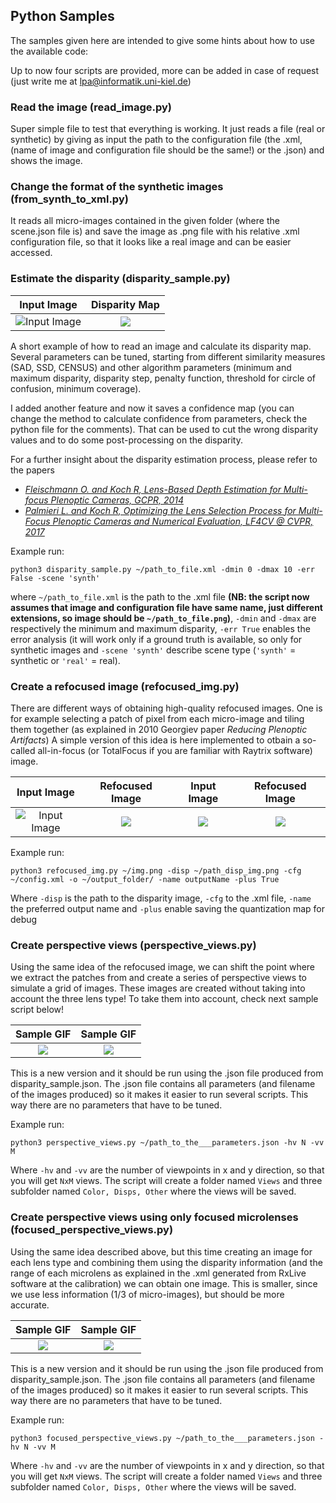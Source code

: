 ## Python Samples

The samples given here are intended to give some hints about how to use the available code:

Up to now four scripts are provided, more can be added in case of request (just write me at lpa@informatik.uni-kiel.de)

### Read the image (read_image.py)

Super simple file to test that everything is working. It just reads a file (real or synthetic) by giving as input the path to the configuration file (the .xml, (name of image and configuration file should be the same!) or the .json) and shows the image.

### Change the format of the synthetic images (from_synth_to_xml.py)

It reads all micro-images contained in the given folder (where the scene.json file is) and save the image as .png file with his relative .xml configuration file, so that it looks like a real image and can be easier accessed.

### Estimate the disparity (disparity_sample.py)

Input Image                |  Disparity Map
:-------------------------:|:-------------------------:
![Input Image](https://github.com/PlenopticToolbox/PlenopticToolbox2.0/blob/master/THUMBNAILS/Dragon_Processed%20copy.jpg)  |  ![](https://github.com/PlenopticToolbox/PlenopticToolbox2.0/blob/master/THUMBNAILS/Dragon_Disparity.jpg)

A short example of how to read an image and calculate its disparity map. Several parameters can be tuned, starting from different similarity measures (SAD, SSD, CENSUS) and other algorithm parameters (minimum and maximum disparity, disparity step, penalty function, threshold for circle of confusion, minimum coverage).

I added another feature and now it saves a confidence map (you can change the method to calculate confidence from parameters, check the python file for the comments). That can be used to cut the wrong disparity values and to do some post-processing on the disparity.

For a further insight about the disparity estimation process, please refer to the papers
- [_Fleischmann O. and Koch R, Lens-Based Depth Estimation for Multi-focus Plenoptic Cameras, GCPR, 2014_](https://link.springer.com/content/pdf/10.1007/978-3-319-11752-2_33.pdf)
- [_Palmieri L. and Koch R, Optimizing the Lens Selection Process for Multi-Focus Plenoptic Cameras and Numerical Evaluation, LF4CV @ CVPR, 2017_](http://openaccess.thecvf.com/content_cvpr_2017_workshops/w27/papers/Palmieri_Optimizing_the_Lens_CVPR_2017_paper.pdf)

Example run:

`python3 disparity_sample.py ~/path_to_file.xml -dmin 0 -dmax 10 -err False -scene 'synth'`

where `~/path_to_file.xml` is the path to the .xml file **(NB: the script now assumes that image and configuration file have same name, just different extensions, so image should be `~/path_to_file.png`)**, `-dmin` and `-dmax` are respectively the minimum and maximum disparity, `-err True` enables the error analysis (it will work only if a ground truth is available, so only for synthetic images and `-scene 'synth'` describe scene type (`'synth'` = synthetic or `'real'` = real).


### Create a refocused image (refocused_img.py)

There are different ways of obtaining high-quality refocused images. One is for example selecting a patch of pixel from each micro-image and tiling them together (as explained in 2010 Georgiev paper _Reducing Plenoptic Artifacts_)
A simple version of this idea is here implemented to otbain a so-called all-in-focus (or TotalFocus if you are familiar with Raytrix software) image.

Input Image                |  Refocused Image          | Input Image               |  Refocused Image
:-------------------------:|:-------------------------:|:-------------------------:|:-------------------------:
![Input Image](https://github.com/PlenopticToolbox/PlenopticToolbox2.0/blob/master/THUMBNAILS/Dragon_Processed%20copy.jpg)  |  ![](https://github.com/PlenopticToolbox/PlenopticToolbox2.0/blob/master/THUMBNAILS/dragon76_ref_img.png) |  ![](https://github.com/PlenopticToolbox/PlenopticToolbox2.0/blob/master/THUMBNAILS/Plant_small.png) |  ![](https://github.com/PlenopticToolbox/PlenopticToolbox2.0/blob/master/THUMBNAILS/Plant76_ref_img.png)

Example run:

`python3 refocused_img.py ~/img.png -disp ~/path_disp_img.png -cfg ~/config.xml -o ~/output_folder/ -name outputName -plus True`

Where `-disp` is the path to the disparity image, `-cfg` to the .xml file, `-name` the preferred output name and `-plus` enable saving the quantization map for debug

### Create perspective views (perspective_views.py)

Using the same idea of the refocused image, we can shift the point where we extract the patches from and create a series of perspective views to simulate a grid of images. These images are created without taking into account the three lens type! To take them into account, check next sample script below!

Sample GIF               |  Sample GIF          |
:-------------------------:|:-------------------------:|
![](https://github.com/PlenopticToolbox/PlenopticToolbox2.0/blob/master/ANIMATIONS/small_ani_dragon.gif)  |  ![](https://github.com/PlenopticToolbox/PlenopticToolbox2.0/blob/master/ANIMATIONS/small_ani_cards.gif) |  

This is a new version and it should be run using the .json file produced from disparity_sample.json. The .json file contains all parameters (and filename of the images produced) so it makes it easier to run several scripts. This way there are no parameters that have to be tuned.

Example run:

`python3 perspective_views.py ~/path_to_the___parameters.json -hv N -vv M`

Where `-hv` and `-vv` are the number of viewpoints in x and y direction, so that you will get `NxM` views.
The script will create a folder named `Views` and three subfolder named `Color, Disps, Other` where the views will be saved.

### Create perspective views using only focused microlenses (focused_perspective_views.py)

Using the same idea described above, but this time creating an image for each lens type and combining them using the disparity information (and the range of each microlens as explained in the .xml generated from RxLive software at the calibration) we can obtain one image. This is smaller, since we use less information (1/3 of micro-images), but should be more accurate.

Sample GIF               |  Sample GIF          |
:-------------------------:|:-------------------------:|
![](https://github.com/PlenopticToolbox/PlenopticToolbox2.0/blob/master/ANIMATIONS/small_ani_balls.gif)  |  ![](https://github.com/PlenopticToolbox/PlenopticToolbox2.0/blob/master/ANIMATIONS/small_ani_plantball.gif) |  

This is a new version and it should be run using the .json file produced from disparity_sample.json. The .json file contains all parameters (and filename of the images produced) so it makes it easier to run several scripts. This way there are no parameters that have to be tuned.

Example run:

`python3 focused_perspective_views.py ~/path_to_the___parameters.json -hv N -vv M`

Where `-hv` and `-vv` are the number of viewpoints in x and y direction, so that you will get `NxM` views.
The script will create a folder named `Views` and three subfolder named `Color, Disps, Other` where the views will be saved.
